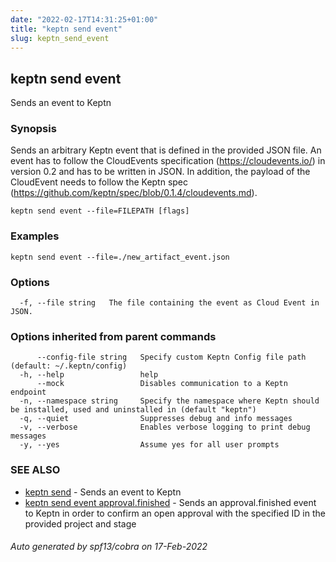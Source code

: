 ```yaml
---
date: "2022-02-17T14:31:25+01:00"
title: "keptn send event"
slug: keptn_send_event
---
```

## keptn send event

Sends an event to Keptn

### Synopsis

Sends an arbitrary Keptn event that is defined in the provided JSON file.
An event has to follow the CloudEvents specification (<https://cloudevents.io/>) in version 0.2 and has to be written in JSON.
In addition, the payload of the CloudEvent needs to follow the Keptn spec (<https://github.com/keptn/spec/blob/0.1.4/cloudevents.md>).

```
keptn send event --file=FILEPATH [flags]
```

### Examples

```
keptn send event --file=./new_artifact_event.json
```

### Options

```
  -f, --file string   The file containing the event as Cloud Event in JSON.
```

### Options inherited from parent commands

```
      --config-file string   Specify custom Keptn Config file path (default: ~/.keptn/config)
  -h, --help                 help
      --mock                 Disables communication to a Keptn endpoint
  -n, --namespace string     Specify the namespace where Keptn should be installed, used and uninstalled in (default "keptn")
  -q, --quiet                Suppresses debug and info messages
  -v, --verbose              Enables verbose logging to print debug messages
  -y, --yes                  Assume yes for all user prompts
```

### SEE ALSO

* [keptn send](../keptn_send/)  - Sends an event to Keptn
* [keptn send event approval.finished](../keptn_send_event_approval.finished/)  - Sends an approval.finished event to Keptn in order to confirm an open approval with the specified ID in the provided project and stage

###### Auto generated by spf13/cobra on 17-Feb-2022
